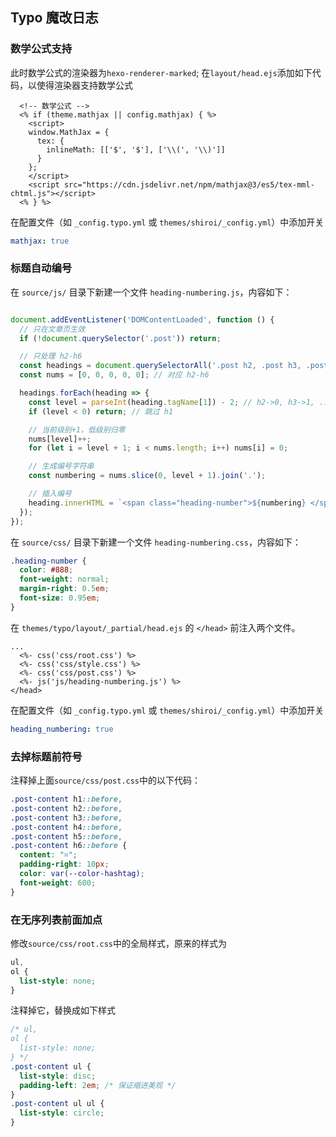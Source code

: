 ## Typo 魔改日志
### 数学公式支持
此时数学公式的渲染器为`hexo-renderer-marked`;
在`layout/head.ejs`添加如下代码，以使得渲染器支持数学公式
```ejs
  <!-- 数学公式 -->
  <% if (theme.mathjax || config.mathjax) { %>
    <script>
    window.MathJax = {
      tex: {
        inlineMath: [['$', '$'], ['\\(', '\\)']]
      }
    };
    </script>
    <script src="https://cdn.jsdelivr.net/npm/mathjax@3/es5/tex-mml-chtml.js"></script>
  <% } %>
```
在配置文件（如 `_config.typo.yml` 或 `themes/shiroi/_config.yml`）中添加开关
```yml
mathjax: true
```

### 标题自动编号

在 `source/js/` 目录下新建一个文件 `heading-numbering.js`，内容如下：

```js

document.addEventListener('DOMContentLoaded', function () {
  // 只在文章页生效
  if (!document.querySelector('.post')) return;

  // 只处理 h2-h6
  const headings = document.querySelectorAll('.post h2, .post h3, .post h4, .post h5, .post h6');
  const nums = [0, 0, 0, 0, 0]; // 对应 h2-h6

  headings.forEach(heading => {
    const level = parseInt(heading.tagName[1]) - 2; // h2->0, h3->1, ...
    if (level < 0) return; // 跳过 h1

    // 当前级别+1，低级别归零
    nums[level]++;
    for (let i = level + 1; i < nums.length; i++) nums[i] = 0;

    // 生成编号字符串
    const numbering = nums.slice(0, level + 1).join('.');

    // 插入编号
    heading.innerHTML = `<span class="heading-number">${numbering} </span>` + heading.innerHTML;
  });
});
```

在 `source/css/` 目录下新建一个文件 `heading-numbering.css`，内容如下：
```css
.heading-number {
  color: #888;
  font-weight: normal;
  margin-right: 0.5em;
  font-size: 0.95em;
}
```

在 `themes/typo/layout/_partial/head.ejs` 的 `</head>` 前注入两个文件。
```ejs
...
  <%- css('css/root.css') %>
  <%- css('css/style.css') %>
  <%- css('css/post.css') %>
  <%- js('js/heading-numbering.js') %>
</head>
```

在配置文件（如 `_config.typo.yml` 或 `themes/shiroi/_config.yml`）中添加开关
```yml
heading_numbering: true
```

### 去掉标题前符号
注释掉上面`source/css/post.css`中的以下代码：
```css
.post-content h1::before,
.post-content h2::before,
.post-content h3::before,
.post-content h4::before,
.post-content h5::before,
.post-content h6::before {
  content: "⌗";
  padding-right: 10px;
  color: var(--color-hashtag);
  font-weight: 600;
}
```

### 在无序列表前面加点
修改`source/css/root.css`中的全局样式，原来的样式为
```css
ul,
ol {
  list-style: none;
}
```
注释掉它，替换成如下样式
```css
/* ul,
ol {
  list-style: none;
} */
.post-content ul {
  list-style: disc;
  padding-left: 2em; /* 保证缩进美观 */
}
.post-content ul ul {
  list-style: circle;
}
```
